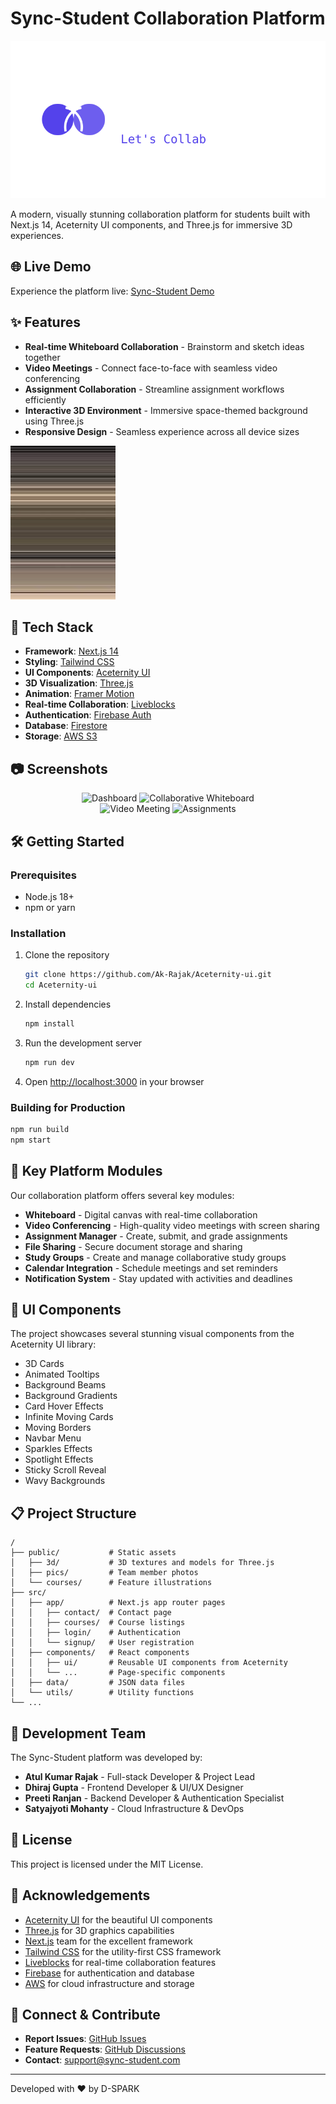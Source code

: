 # Sync-Student Collaboration Platform

![Sync-Student Logo](/public/logo.svg)

A modern, visually stunning collaboration platform for students built with Next.js 14, Aceternity UI components, and Three.js for immersive 3D experiences.

## 🌐 Live Demo

Experience the platform live: [Sync-Student Demo](https://aceternity-ui-design.vercel.app/)

## ✨ Features

- **Real-time Whiteboard Collaboration** - Brainstorm and sketch ideas together
- **Video Meetings** - Connect face-to-face with seamless video conferencing
- **Assignment Collaboration** - Streamline assignment workflows efficiently
- **Interactive 3D Environment** - Immersive space-themed background using Three.js
- **Responsive Design** - Seamless experience across all device sizes

![3D Background Preview](/public/3d/saturn.jpeg)

## 🚀 Tech Stack

- **Framework**: [Next.js 14](https://nextjs.org/)
- **Styling**: [Tailwind CSS](https://tailwindcss.com/)
- **UI Components**: [Aceternity UI](https://ui.aceternity.com/)
- **3D Visualization**: [Three.js](https://threejs.org/)
- **Animation**: [Framer Motion](https://www.framer.com/motion/)
- **Real-time Collaboration**: [Liveblocks](https://liveblocks.io/)
- **Authentication**: [Firebase Auth](https://firebase.google.com/products/auth)
- **Database**: [Firestore](https://firebase.google.com/products/firestore)
- **Storage**: [AWS S3](https://aws.amazon.com/s3/)

## 📷 Screenshots

<div align="center">
  <img src="/public/screenshots/dashboard.jpg" alt="Dashboard" width="45%" />
  <img src="/public/screenshots/whiteboard.jpg" alt="Collaborative Whiteboard" width="45%" />
</div>

<div align="center">
  <img src="/public/screenshots/video-meeting.jpg" alt="Video Meeting" width="45%" />
  <img src="/public/screenshots/assignments.jpg" alt="Assignments" width="45%" />
</div>

## 🛠️ Getting Started

### Prerequisites

- Node.js 18+ 
- npm or yarn

### Installation

1. Clone the repository
   ```bash
   git clone https://github.com/Ak-Rajak/Aceternity-ui.git
   cd Aceternity-ui
   ```

2. Install dependencies
   ```bash
   npm install
   ```

3. Run the development server
   ```bash
   npm run dev
   ```

4. Open [http://localhost:3000](http://localhost:3000) in your browser

### Building for Production

```bash
npm run build
npm start
```

## 🧠 Key Platform Modules

Our collaboration platform offers several key modules:

- **Whiteboard** - Digital canvas with real-time collaboration
- **Video Conferencing** - High-quality video meetings with screen sharing
- **Assignment Manager** - Create, submit, and grade assignments
- **File Sharing** - Secure document storage and sharing
- **Study Groups** - Create and manage collaborative study groups
- **Calendar Integration** - Schedule meetings and set reminders
- **Notification System** - Stay updated with activities and deadlines

## 🎨 UI Components

The project showcases several stunning visual components from the Aceternity UI library:

- 3D Cards
- Animated Tooltips
- Background Beams
- Background Gradients
- Card Hover Effects
- Infinite Moving Cards
- Moving Borders
- Navbar Menu
- Sparkles Effects
- Spotlight Effects
- Sticky Scroll Reveal
- Wavy Backgrounds

## 📋 Project Structure

```
/
├── public/           # Static assets
│   ├── 3d/           # 3D textures and models for Three.js
│   ├── pics/         # Team member photos
│   └── courses/      # Feature illustrations
├── src/
│   ├── app/          # Next.js app router pages
│   │   ├── contact/  # Contact page
│   │   ├── courses/  # Course listings
│   │   ├── login/    # Authentication
│   │   └── signup/   # User registration
│   ├── components/   # React components
│   │   ├── ui/       # Reusable UI components from Aceternity
│   │   └── ...       # Page-specific components
│   ├── data/         # JSON data files
│   └── utils/        # Utility functions
└── ...
```

## 👥 Development Team

The Sync-Student platform was developed by:

- **Atul Kumar Rajak** - Full-stack Developer & Project Lead
- **Dhiraj Gupta** - Frontend Developer & UI/UX Designer
- **Preeti Ranjan** - Backend Developer & Authentication Specialist
- **Satyajyoti Mohanty** - Cloud Infrastructure & DevOps

## 📄 License

This project is licensed under the MIT License.

## 🙏 Acknowledgements

- [Aceternity UI](https://ui.aceternity.com/) for the beautiful UI components
- [Three.js](https://threejs.org/) for 3D graphics capabilities
- [Next.js](https://nextjs.org/) team for the excellent framework
- [Tailwind CSS](https://tailwindcss.com/) for the utility-first CSS framework
- [Liveblocks](https://liveblocks.io/) for real-time collaboration features
- [Firebase](https://firebase.google.com/) for authentication and database
- [AWS](https://aws.amazon.com/) for cloud infrastructure and storage

## 🔗 Connect & Contribute

- **Report Issues**: [GitHub Issues](https://github.com/Ak-Rajak/Aceternity-ui/issues)
- **Feature Requests**: [GitHub Discussions](https://github.com/Ak-Rajak/Aceternity-ui/discussions)
- **Contact**: [support@sync-student.com](mailto:support@sync-student.com)

---

Developed with ❤️ by D-SPARK
